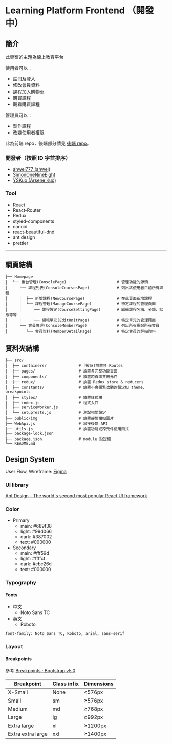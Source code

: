 # Learning Platform Frontend （開發中）

## 簡介

此專案的主題為線上教育平台

使用者可以：

- 註冊及登入
- 修改會員資料
- 課程加入購物車
- 購買課程
- 觀看購買課程

管理員可以：

- 製作課程
- 改變使用者權限

此為前端 repo，後端部分請見 [後端 repo](https://github.com/SimonOneNineEight/learning-platform-backend)。

### 開發者（按照 ID 字首排序）

- [ahwei777 (ahwei)](https://github.com/ahwei777)
- [SimonOneNineEight](https://github.com/SimonOneNineEight)
- [YSKuo (Arsene Kuo)](https://github.com/YSKuo)

### Tool

- React
- React-Router
- Redux
- styled-components
- nanoid
- react-beautiful-dnd
- ant design
- prettier

---

## 網頁結構

```
├── Homepage
│  └── 後台管理(ConsolePage)                      # 管理功能的源頭
│     ├── 課程列表(ConsoleCoursesPage)            # 列出該使用者目前所有課程
│     │  ├── 新增課程(NewCoursePage)              # 在此頁面新增課程
│     │  └── 課程管理(ManageCoursePage)           # 特定課程的管理頁面
│     │     ├── 課程設定(CourseSettingPage)       # 編輯課程名稱、金額、狀態等等
│     │     └── 編輯單元(EditUnitPage)            # 特定單元的管理頁面
│     └── 會員管理(ConsoleMemberPage)             # 列出所有網站所有會員
│        └── 會員資料(MemberDetailPage)           # 特定會員的詳細資料

```

## 資料夾結構

```
├── src/
│  ├── containers/              # [暫時]放置各 Routes
│  ├── pages/                   # 放置各完整功能頁面
│  ├── components/              # 放置跨頁面共用元件
│  ├── redux/                   # 放置 Redux store & reducers
│  ├── constants/               # 放置不會頻繁改動的設定如 theme, breakpoints
│  ├── styles/                  # 放置樣式檔
│  ├── index.js                 # 程式入口
│  ├── serviceWorker.js
│  └── setupTests.js            # 測試相關設定
├── public/img                  # 放置靜態檔如圖片
├── WebApi.js                   # 串接後端 API
├── utils.js                    # 放置功能或跨元件使用函式
├── package-lock.json
├── package.json                # module 設定檔
└── README.md
```

## Design System

User Flow, Wireframe: [Figma](https://www.figma.com/file/4nUkuhNTToWoDDrTcVG1Xh/Lidemy-Final-Project-%E8%A8%8E%E8%AB%96?node-id=109%3A10039)

### UI library

[Ant Design - The world's second most popular React UI framework](https://ant.design/)

### Color

- Primary
  - main: #689f38
  - light: #99d066
  - dark: #387002
  - text: #000000
- Secondary
  - main: #fff59d
  - light: #ffffcf
  - dark: #cbc26d
  - text: #000000

### Typography

#### Fonts

- 中文
  - Noto Sans TC
- 英文
  - Roboto

`font-family: Noto Sans TC, Roboto, arial, sans-serif`

### Layout

#### Breakpoints

參考 [Breakpoints · Bootstrap v5.0](https://getbootstrap.com/docs/5.0/layout/breakpoints/)

| Breakpoint        | Class infix | Dimensions |
| ----------------- | ----------- | ---------- |
| X-Small           | None        | <576px     |
| Small             | sm          | ≥576px     |
| Medium            | md          | ≥768px     |
| Large             | lg          | ≥992px     |
| Extra large       | xl          | ≥1200px    |
| Extra extra large | xxl         | ≥1400px    |
